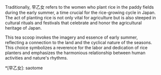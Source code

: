 Traditionally, 早乙女 refers to the women who plant rice in the paddy fields during the early summer, a time crucial for the rice-growing cycle in Japan. The act of planting rice is not only vital for agriculture but is also steeped in cultural rituals and festivals that celebrate and honor the agricultural heritage of Japan.

This tea scoop invokes the imagery and essence of early summer, reflecting a connection to the land and the cyclical nature of the seasons. This choice symbolizes a reverence for the labor and dedication of rice planters and emphasizes the harmonious relationship between human activities and nature's rhythms.

*[早乙女]: saotome
